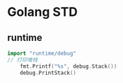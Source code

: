 # Golang STD
## runtime
```go
import "runtime/debug"
// 打印堆栈
    fmt.Printf("%s", debug.Stack())
    debug.PrintStack()
```